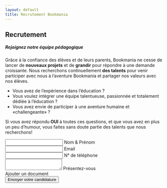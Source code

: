 ```yaml
---
layout: default
title: Recrutement Bookmania
---
```

<main id="qui-sommes-nous">

  <section class="container mt-4 mt-sm-5 pt-5 pb-4 pb-sm-5">
    <div class="mt-4">
      <h1 class="font-weight-normal">
        <strong>Recrutement</strong>
      </h1>
    </div>
    <div class="row">
      <div class="col-12 col-lg-7 col-xl-8">
        <h5 class="pb-3 pb-sm-4">
          <strong>Rejoignez notre équipe pédagogique</strong>
        </h5>
        <p class="pr-xl-5 pr-lg-2">
          Grâce à la confiance des élèves et de leurs parents, Bookmania ne cesse de lancer de <strong>nouveaux projets</strong> et de <strong>grandir</strong> pour répondre à une demande croissante. Nous recherchons continuellement <strong>des talents</strong> pour venir participer avec nous à l’aventure Bookmania et partager nos valeurs avec nos élèves.
        </p>
        <ul class="list-unstyled">
          <li class="mb-2">
            <i class="fas fa-check mr-2"></i>
            Vous avez de l’expérience dans l’éducation ?
          </li>
          <li class="mb-2">
            <i class="fas fa-check mr-2"></i>
            Vous voulez intégrer une équipe talentueuse, passionnée et totalement dédiée à l’éducation ?
          </li>
          <li class="mb-2">
            <i class="fas fa-check mr-2"></i>
            Vous avez envie de participer à une aventure humaine et «challengeante» ?
          </li>
        </ul>
        <p>
          Si vous avez répondu<strong> OUI</strong> à toutes ces questions, et que vous avez en plus un peu d’humour, vous faites sans doute partie des talents que nous recherchons!
        </p>
      </div>
      <div class="d-none d-lg-block d-xl-block col-12 col-lg-5 col-xl-4" data-aos="fade-left" data-aos-duration="1000">
        <div class="description-image" style="background-image: url('assets/images/photo-1518600506278-4e8ef466b810.jpeg');">
        </div>
      </div>
    </div>
  </section>

  <section class="pt-5 pb-5 blue-grey lighten-5">
    <div class="container" data-aos="fade-up">
      <div class="row justify-content-center">
        <div class="col-11 col-sm-12 col-md-11 col-lg-10 col-xl-9">
          <div class="card mw-100">
            <div class="card-body">
              <form action="https://getsimpleform.com/messages?form_api_token=8d2486979bc848a65af1fefa8c9d755b" method="post" enctype="multipart/form-data">
                <div class="md-form">
                  <i class="fas fa-user prefix grey-text"></i>
                  <input type="text" id="form-name" name="name" class="form-control">
                  <label for="form-name">Nom & Prénom</label>
                </div>
                <div class="md-form">
                  <i class="fas fa-envelope prefix grey-text"></i>
                  <input type="email" id="form-email" name="email" class="form-control">
                  <label for="form-email">Email</label>
                </div>
                <div class="md-form">
                  <i class="fas fa-phone prefix grey-text"></i>
                  <input type="tel" id="form-Subject" name="phone" class="form-control">
                  <label for="form-Subject">N° de téléphone</label>
                </div>
                <div class="md-form">
                  <i class="fas fa-pencil-alt prefix grey-text"></i>
                  <textarea type="text" id="form-text" name="message" class="form-control md-textarea"></textarea>
                  <label for="form-text">Présentez-vous</label>
                </div>
                <div class="md-form pb-5">
                  <i class="fas fa-file prefix grey-text"></i>
                  <input type="file" id="file" name="file" style="display:none">
                  <label for="file" id="upload" style="cursor: pointer;">Ajouter un document</label>
                </div>
                <div class="text-center">
                  <button type="submit" class="btn btn-light-blue">
                    Envoyer votre candidature
                  </button>
                </div>
              </form>
            </div>
          </div>
        </div>
      </div>
    </div>
  </section>

</main>

